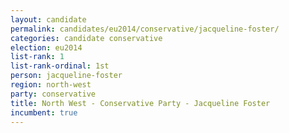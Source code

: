 ```yaml
---
layout: candidate
permalink: candidates/eu2014/conservative/jacqueline-foster/
categories: candidate conservative
election: eu2014
list-rank: 1
list-rank-ordinal: 1st
person: jacqueline-foster
region: north-west
party: conservative
title: North West - Conservative Party - Jacqueline Foster
incumbent: true
---
```

